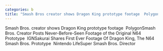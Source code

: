 ```yaml
---
categories: b
title: "Smash Bros creator shows Dragon King prototype footage  Polygon"
---
```

Smash Bros. creator shows Dragon King prototype footage&nbsp;&nbsp;PolygonSmash Bros. Creator Posts Never-Before-Seen Footage of the Original N64 Prototype&nbsp;&nbsp;IGNSakurai Shares First Ever Footage Of Dragon King, The N64 Smash Bros. Prototype&nbsp;&nbsp;Nintendo LifeSuper Smash Bros. Director